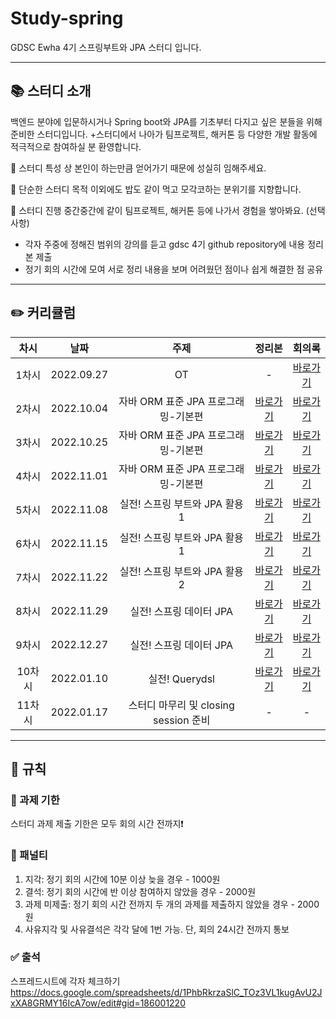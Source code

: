 # Study-spring
GDSC Ewha 4기 스프링부트와 JPA 스터디 입니다.

---

## 📚 스터디 소개
백엔드 분야에 입문하시거나 Spring boot와 JPA를 기초부터 다지고 싶은 분들을 위해 준비한 스터디입니다.
+스터디에서 나아가 팀프로젝트, 해커톤 등 다양한 개발 활동에 적극적으로 참여하실 분 환영합니다.

🙂 스터디 특성 상 본인이 하는만큼 얻어가기 때문에 성실히 임해주세요.

🙂 단순한 스터디 목적 이외에도 밥도 같이 먹고 모각코하는 분위기를 지향합니다.

🙂 스터디 진행 중간중간에 같이 팀프로젝트, 해커톤 등에 나가서 경험을 쌓아봐요. (선택사항)

- 각자 주중에 정해진 범위의 강의를 듣고 gdsc 4기 github repository에 내용 정리본 제출
- 정기 회의 시간에 모여 서로 정리 내용을 보며 어려웠던 점이나 쉽게 해결한 점 공유

---   
## ✏️ 커리큘럼   
| 차시 |    날짜    | 주제 | 정리본 | 회의록 |
|:----:|:---------:|:----:|:-----:|:------:|
| 1차시 | 2022.09.27 |  OT  |     -     |[바로가기](https://github.com/GDSC-Ewha-4th/Study-spring/tree/main/00.%20%EC%B2%ABOT)|
| 2차시 | 2022.10.04 |자바 ORM 표준 JPA 프로그래밍-기본편|[바로가기](https://github.com/GDSC-Ewha-4th/Study-spring/tree/main/2%EC%A3%BC%EC%B0%A8%20-%20JPA/%EB%82%B4%EC%9A%A9%EC%A0%95%EB%A6%AC%EB%B3%B8)|[바로가기](https://github.com/GDSC-Ewha-4th/Study-spring/tree/main/2%EC%A3%BC%EC%B0%A8%20-%20JPA/%EC%A0%95%EA%B7%9C%ED%9A%8C%EC%9D%98%EB%A1%9D)|
| 3차시 | 2022.10.25 |자바 ORM 표준 JPA 프로그래밍-기본편|[바로가기](https://github.com/GDSC-Ewha-4th/Study-spring/tree/main/3%EC%A3%BC%EC%B0%A8%20-%20JPA/%EB%82%B4%EC%9A%A9%EC%A0%95%EB%A6%AC%EB%B3%B8)|[바로가기](https://github.com/GDSC-Ewha-4th/Study-spring/tree/main/3%EC%A3%BC%EC%B0%A8%20-%20JPA/%EC%A0%95%EA%B7%9C%ED%9A%8C%EC%9D%98%EB%A1%9D)|
| 4차시 | 2022.11.01 |자바 ORM 표준 JPA 프로그래밍-기본편|[바로가기](https://github.com/GDSC-Ewha-4th/Study-spring/tree/main/4%EC%A3%BC%EC%B0%A8%20-%20JPA/%EB%82%B4%EC%9A%A9%EC%A0%95%EB%A6%AC%EB%B3%B8)|[바로가기](https://github.com/GDSC-Ewha-4th/Study-spring/tree/main/4%EC%A3%BC%EC%B0%A8%20-%20JPA/%EC%A0%95%EA%B7%9C%ED%9A%8C%EC%9D%98%EB%A1%9D)|
| 5차시 | 2022.11.08 |실전! 스프링 부트와 JPA 활용1|[바로가기](https://github.com/GDSC-Ewha-4th/Study-spring/tree/main/5%EC%A3%BC%EC%B0%A8%20-%20%EC%8B%A4%EC%A0%84%ED%99%9C%EC%9A%A91/%EB%82%B4%EC%9A%A9%EC%A0%95%EB%A6%AC%EB%B3%B8)|[바로가기](https://github.com/GDSC-Ewha-4th/Study-spring/tree/main/5%EC%A3%BC%EC%B0%A8%20-%20%EC%8B%A4%EC%A0%84%ED%99%9C%EC%9A%A91/%EC%A0%95%EA%B7%9C%ED%9A%8C%EC%9D%98%EB%A1%9D)|
| 6차시 | 2022.11.15 |실전! 스프링 부트와 JPA 활용1|[바로가기](https://github.com/GDSC-Ewha-4th/Study-spring/tree/main/6%EC%A3%BC%EC%B0%A8%20-%20%EC%8B%A4%EC%A0%84%ED%99%9C%EC%9A%A91/%EB%82%B4%EC%9A%A9%EC%A0%95%EB%A6%AC%EB%B3%B8)|[바로가기](https://github.com/GDSC-Ewha-4th/Study-spring/tree/main/6%EC%A3%BC%EC%B0%A8%20-%20%EC%8B%A4%EC%A0%84%ED%99%9C%EC%9A%A91/%EC%A0%95%EA%B7%9C%ED%9A%8C%EC%9D%98%EB%A1%9D)|
| 7차시 | 2022.11.22 |실전! 스프링 부트와 JPA 활용2|[바로가기](https://github.com/GDSC-Ewha-4th/Study-spring/tree/main/7%EC%A3%BC%EC%B0%A8%20-%20%EC%8B%A4%EC%A0%84%ED%99%9C%EC%9A%A92/%EB%82%B4%EC%9A%A9%EC%A0%95%EB%A6%AC%EB%B3%B8)|[바로가기](https://github.com/GDSC-Ewha-4th/Study-spring/tree/main/7%EC%A3%BC%EC%B0%A8%20-%20%EC%8B%A4%EC%A0%84%ED%99%9C%EC%9A%A92/%EC%A0%95%EA%B7%9C%ED%9A%8C%EC%9D%98%EB%A1%9D)|
| 8차시 | 2022.11.29 |실전! 스프링 데이터 JPA|[바로가기](https://github.com/GDSC-Ewha-4th/Study-spring/tree/main/8%EC%A3%BC%EC%B0%A8%20-%20%EB%8D%B0%EC%9D%B4%ED%84%B0/%EB%82%B4%EC%9A%A9%EC%A0%95%EB%A6%AC%EB%B3%B8)|[바로가기](https://github.com/GDSC-Ewha-4th/Study-spring/tree/main/8%EC%A3%BC%EC%B0%A8%20-%20%EB%8D%B0%EC%9D%B4%ED%84%B0/%EC%A0%95%EA%B7%9C%ED%9A%8C%EC%9D%98%EB%A1%9D)|
| 9차시 | 2022.12.27 |실전! 스프링 데이터 JPA|[바로가기](https://github.com/GDSC-Ewha-4th/Study-spring/tree/main/9%EC%A3%BC%EC%B0%A8%20-%20%EB%8D%B0%EC%9D%B4%ED%84%B0/%EB%82%B4%EC%9A%A9%EC%A0%95%EB%A6%AC%EB%B3%B8)|[바로가기](https://github.com/GDSC-Ewha-4th/Study-spring/tree/main/9%EC%A3%BC%EC%B0%A8%20-%20%EB%8D%B0%EC%9D%B4%ED%84%B0/%EC%A0%95%EA%B7%9C%ED%9A%8C%EC%9D%98%EB%A1%9D)|
| 10차시 | 2022.01.10 |실전! Querydsl|[바로가기](https://github.com/GDSC-Ewha-4th/Study-spring/tree/main/10%EC%A3%BC%EC%B0%A8%20-%20%EC%8B%A4%EC%A0%84/%EB%82%B4%EC%9A%A9%EC%A0%95%EB%A6%AC%EB%B3%B8)|[바로가기](https://github.com/GDSC-Ewha-4th/Study-spring/tree/main/10%EC%A3%BC%EC%B0%A8%20-%20%EC%8B%A4%EC%A0%84/%EC%A0%95%EA%B7%9C%ED%9A%8C%EC%9D%98%EB%A1%9D)|
| 11차시 | 2022.01.17 |스터디 마무리 및 closing session 준비|     -     |-|
---

## 🤙 규칙

### 🎉 과제 기한

스터디 과제 제출 기한은 모두 회의 시간 전까지❗


### 📌 패널티

1. 지각: 정기 회의 시간에 10분 이상 늦을 경우 - 1000원
2. 결석: 정기 회의 시간에 반 이상 참여하지 않았을 경우 - 2000원
3. 과제 미제출: 정기 회의 시간  전까지 두 개의 과제를 제출하지 않았을 경우 - 2000원 
4. 사유지각 및 사유결석은 각각 달에 1번 가능. 단, 회의 24시간 전까지 통보

### ✅ 출석

스프레드시트에 각자 체크하기
https://docs.google.com/spreadsheets/d/1PhbRkrzaSlC_TOz3VL1kugAvU2JxXA8GRMY16IcA7ow/edit#gid=186001220
